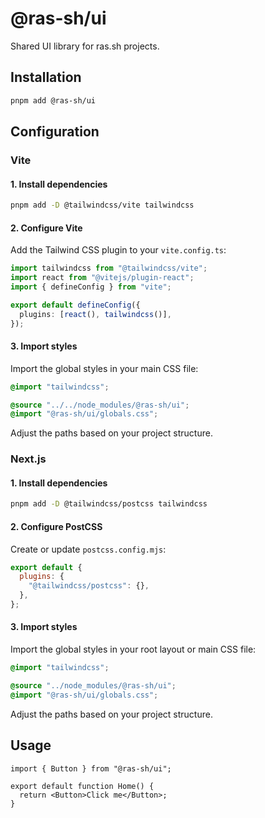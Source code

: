 # @ras-sh/ui

Shared UI library for ras.sh projects.

## Installation

```bash
pnpm add @ras-sh/ui
```

## Configuration

### Vite

#### 1. Install dependencies

```bash
pnpm add -D @tailwindcss/vite tailwindcss
```

#### 2. Configure Vite

Add the Tailwind CSS plugin to your `vite.config.ts`:

```ts
import tailwindcss from "@tailwindcss/vite";
import react from "@vitejs/plugin-react";
import { defineConfig } from "vite";

export default defineConfig({
  plugins: [react(), tailwindcss()],
});
```

#### 3. Import styles

Import the global styles in your main CSS file:

```css
@import "tailwindcss";

@source "../../node_modules/@ras-sh/ui";
@import "@ras-sh/ui/globals.css";
```

Adjust the paths based on your project structure.

### Next.js

#### 1. Install dependencies

```bash
pnpm add -D @tailwindcss/postcss tailwindcss
```

#### 2. Configure PostCSS

Create or update `postcss.config.mjs`:

```js
export default {
  plugins: {
    "@tailwindcss/postcss": {},
  },
};
```

#### 3. Import styles

Import the global styles in your root layout or main CSS file:

```css
@import "tailwindcss";

@source "../node_modules/@ras-sh/ui";
@import "@ras-sh/ui/globals.css";
```

Adjust the paths based on your project structure.

## Usage

```tsx
import { Button } from "@ras-sh/ui";

export default function Home() {
  return <Button>Click me</Button>;
}
```
